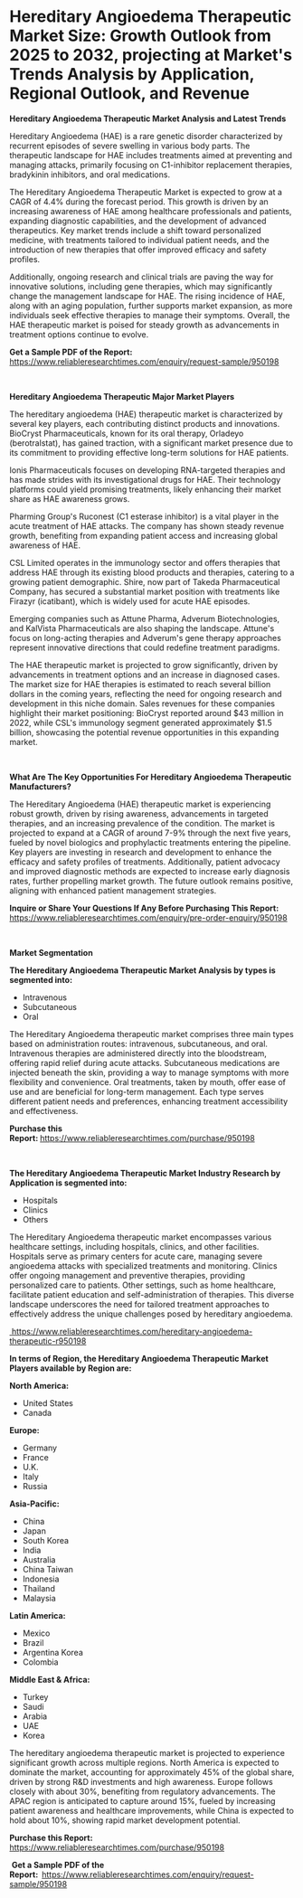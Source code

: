 <p><h1>Hereditary Angioedema Therapeutic Market Size: Growth Outlook from 2025 to 2032, projecting at Market's Trends Analysis by Application, Regional Outlook, and Revenue</h1></p><p><strong>Hereditary Angioedema Therapeutic Market Analysis and Latest Trends</strong></p>
<p><p>Hereditary Angioedema (HAE) is a rare genetic disorder characterized by recurrent episodes of severe swelling in various body parts. The therapeutic landscape for HAE includes treatments aimed at preventing and managing attacks, primarily focusing on C1-inhibitor replacement therapies, bradykinin inhibitors, and oral medications. </p><p>The Hereditary Angioedema Therapeutic Market is expected to grow at a CAGR of 4.4% during the forecast period. This growth is driven by an increasing awareness of HAE among healthcare professionals and patients, expanding diagnostic capabilities, and the development of advanced therapeutics. Key market trends include a shift toward personalized medicine, with treatments tailored to individual patient needs, and the introduction of new therapies that offer improved efficacy and safety profiles. </p><p>Additionally, ongoing research and clinical trials are paving the way for innovative solutions, including gene therapies, which may significantly change the management landscape for HAE. The rising incidence of HAE, along with an aging population, further supports market expansion, as more individuals seek effective therapies to manage their symptoms. Overall, the HAE therapeutic market is poised for steady growth as advancements in treatment options continue to evolve.</p></p>
<p><strong>Get a Sample PDF of the Report:&nbsp;</strong> <a href="https://www.reliableresearchtimes.com/enquiry/request-sample/950198?utm_campaign=2179&utm_medium=2&utm_source=Github&utm_content=ia&utm_term=16042025&utm_id=hereditary-angioedema-therapeutic">https://www.reliableresearchtimes.com/enquiry/request-sample/950198</a></p>
<p>&nbsp;</p>
<p><strong>Hereditary Angioedema Therapeutic Major Market Players</strong></p>
<p><p>The hereditary angioedema (HAE) therapeutic market is characterized by several key players, each contributing distinct products and innovations. BioCryst Pharmaceuticals, known for its oral therapy, Orladeyo (berotralstat), has gained traction, with a significant market presence due to its commitment to providing effective long-term solutions for HAE patients.</p><p>Ionis Pharmaceuticals focuses on developing RNA-targeted therapies and has made strides with its investigational drugs for HAE. Their technology platforms could yield promising treatments, likely enhancing their market share as HAE awareness grows.</p><p>Pharming Group's Ruconest (C1 esterase inhibitor) is a vital player in the acute treatment of HAE attacks. The company has shown steady revenue growth, benefiting from expanding patient access and increasing global awareness of HAE.</p><p>CSL Limited operates in the immunology sector and offers therapies that address HAE through its existing blood products and therapies, catering to a growing patient demographic. Shire, now part of Takeda Pharmaceutical Company, has secured a substantial market position with treatments like Firazyr (icatibant), which is widely used for acute HAE episodes.</p><p>Emerging companies such as Attune Pharma, Adverum Biotechnologies, and KalVista Pharmaceuticals are also shaping the landscape. Attune's focus on long-acting therapies and Adverum's gene therapy approaches represent innovative directions that could redefine treatment paradigms.</p><p>The HAE therapeutic market is projected to grow significantly, driven by advancements in treatment options and an increase in diagnosed cases. The market size for HAE therapies is estimated to reach several billion dollars in the coming years, reflecting the need for ongoing research and development in this niche domain. Sales revenues for these companies highlight their market positioning: BioCryst reported around $43 million in 2022, while CSL's immunology segment generated approximately $1.5 billion, showcasing the potential revenue opportunities in this expanding market.</p></p>
<p>&nbsp;</p>
<p><strong>What Are The Key Opportunities For Hereditary Angioedema Therapeutic Manufacturers?</strong></p>
<p><p>The Hereditary Angioedema (HAE) therapeutic market is experiencing robust growth, driven by rising awareness, advancements in targeted therapies, and an increasing prevalence of the condition. The market is projected to expand at a CAGR of around 7-9% through the next five years, fueled by novel biologics and prophylactic treatments entering the pipeline. Key players are investing in research and development to enhance the efficacy and safety profiles of treatments. Additionally, patient advocacy and improved diagnostic methods are expected to increase early diagnosis rates, further propelling market growth. The future outlook remains positive, aligning with enhanced patient management strategies.</p></p>
<p><strong>Inquire or Share Your Questions If Any Before Purchasing This Report:</strong> <a href="https://www.reliableresearchtimes.com/enquiry/pre-order-enquiry/950198?utm_campaign=2179&utm_medium=2&utm_source=Github&utm_content=ia&utm_term=16042025&utm_id=hereditary-angioedema-therapeutic">https://www.reliableresearchtimes.com/enquiry/pre-order-enquiry/950198</a></p>
<p>&nbsp;</p>
<p><strong>Market Segmentation</strong></p>
<p><strong>The Hereditary Angioedema Therapeutic Market Analysis by types is segmented into:</strong></p>
<p><ul><li>Intravenous</li><li>Subcutaneous</li><li>Oral</li></ul></p>
<p><p>The Hereditary Angioedema therapeutic market comprises three main types based on administration routes: intravenous, subcutaneous, and oral. Intravenous therapies are administered directly into the bloodstream, offering rapid relief during acute attacks. Subcutaneous medications are injected beneath the skin, providing a way to manage symptoms with more flexibility and convenience. Oral treatments, taken by mouth, offer ease of use and are beneficial for long-term management. Each type serves different patient needs and preferences, enhancing treatment accessibility and effectiveness.</p></p>
<p><strong>Purchase this Report:&nbsp;</strong><a href="https://www.reliableresearchtimes.com/purchase/950198?utm_campaign=2179&utm_medium=2&utm_source=Github&utm_content=ia&utm_term=16042025&utm_id=hereditary-angioedema-therapeutic">https://www.reliableresearchtimes.com/purchase/950198</a></p>
<p>&nbsp;</p>
<p><strong>The Hereditary Angioedema Therapeutic Market Industry Research by Application is segmented into:</strong></p>
<p><ul><li>Hospitals</li><li>Clinics</li><li>Others</li></ul></p>
<p><p>The Hereditary Angioedema therapeutic market encompasses various healthcare settings, including hospitals, clinics, and other facilities. Hospitals serve as primary centers for acute care, managing severe angioedema attacks with specialized treatments and monitoring. Clinics offer ongoing management and preventive therapies, providing personalized care to patients. Other settings, such as home healthcare, facilitate patient education and self-administration of therapies. This diverse landscape underscores the need for tailored treatment approaches to effectively address the unique challenges posed by hereditary angioedema.</p></p>
<p><a href="https://www.reliableresearchtimes.com/hereditary-angioedema-therapeutic-r950198?utm_campaign=2179&utm_medium=2&utm_source=Github&utm_content=ia&utm_term=16042025&utm_id=hereditary-angioedema-therapeutic">&nbsp;https://www.reliableresearchtimes.com/hereditary-angioedema-therapeutic-r950198</a></p>
<p><strong>In terms of Region, the Hereditary Angioedema Therapeutic Market Players available by Region are:</strong></p>
<p>
    <p> <strong> North America: </strong>
        <ul>
            <li>United States</li>
            <li>Canada</li>
        </ul>
        </p> 
    <p> <strong> Europe: </strong>
        <ul>
            <li>Germany</li>
            <li>France</li>
            <li>U.K.</li>
            <li>Italy</li>
            <li>Russia</li>
        </ul>
        </p> 
    <p> <strong> Asia-Pacific: </strong>
        <ul>
            <li>China</li>
            <li>Japan</li>
            <li>South Korea</li>
            <li>India</li>
            <li>Australia</li>
            <li>China Taiwan</li>
            <li>Indonesia</li>
            <li>Thailand</li>
            <li>Malaysia</li>
        </ul>
        </p> 
    <p> <strong> Latin America: </strong>
        <ul>
            <li>Mexico</li>
            <li>Brazil</li>
            <li>Argentina Korea</li>
            <li>Colombia</li>
        </ul>
        </p> 
    <p> <strong> Middle East & Africa: </strong>
        <ul>
            <li>Turkey</li>
            <li>Saudi</li>
            <li>Arabia</li>
            <li>UAE</li>
            <li>Korea</li>
        </ul>
    </p>
    </p>
<p><p>The hereditary angioedema therapeutic market is projected to experience significant growth across multiple regions. North America is expected to dominate the market, accounting for approximately 45% of the global share, driven by strong R&D investments and high awareness. Europe follows closely with about 30%, benefiting from regulatory advancements. The APAC region is anticipated to capture around 15%, fueled by increasing patient awareness and healthcare improvements, while China is expected to hold about 10%, showing rapid market development potential.</p></p>
<p><strong>Purchase this Report: </strong><a href="https://www.reliableresearchtimes.com/purchase/950198?utm_campaign=2179&utm_medium=2&utm_source=Github&utm_content=ia&utm_term=16042025&utm_id=hereditary-angioedema-therapeutic">https://www.reliableresearchtimes.com/purchase/950198</a></p>
<p>&nbsp;<strong>Get a Sample PDF of the Report:&nbsp;&nbsp;</strong><a href="https://www.reliableresearchtimes.com/enquiry/request-sample/950198?utm_campaign=2179&utm_medium=2&utm_source=Github&utm_content=ia&utm_term=16042025&utm_id=hereditary-angioedema-therapeutic">https://www.reliableresearchtimes.com/enquiry/request-sample/950198</a></p>
<p><strong></strong></p>
<p><p></p><p></p><p></p></p>